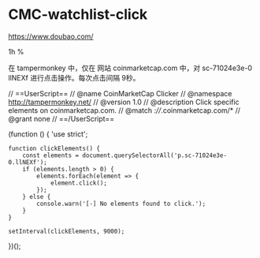 # CMC-watchlist-click

https://www.doubao.com/


<th class="stickyTop" style="text-align: end;"><div class="sc-31e84ac2-0 HETIK sortable-header-container"><div class="sc-31e84ac2-1 cDNchY"><span class="sc-31e84ac2-2 hZReMd icon-wrapper"><span class="icon-Caret-down"></span></span><p class="sc-71024e3e-0 llNEXf" font-size="0" color="text" data-sensors-click="true">1h %</p></div></div></th> 

在 tampermonkey 中，仅在 网站 coinmarketcap.com 中，对 sc-71024e3e-0 llNEXf 进行点击操作。每次点击间隔 9秒。

// ==UserScript==
// @name         CoinMarketCap Clicker
// @namespace    http://tampermonkey.net/
// @version      1.0
// @description  Click specific elements on coinmarketcap.com.
// @match        *://*.coinmarketcap.com/*
// @grant        none
// ==/UserScript==

(function () {
    'use strict';

    function clickElements() {
        const elements = document.querySelectorAll('p.sc-71024e3e-0.llNEXf');
        if (elements.length > 0) {
            elements.forEach(element => {
                element.click();
            });
        } else {
            console.warn('[-] No elements found to click.');
        }
    }

    setInterval(clickElements, 9000);
})();


 

